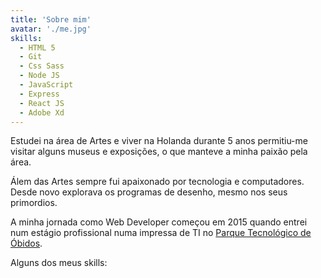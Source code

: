 ```yaml
---
title: 'Sobre mim'
avatar: './me.jpg'
skills:
  - HTML 5
  - Git
  - Css Sass
  - Node JS
  - JavaScript
  - Express
  - React JS
  - Adobe Xd
---
```


Estudei na área de Artes e viver na Holanda durante 5 anos permitiu-me visitar alguns museus e exposições, o que manteve a minha paixão pela área.

Álem das Artes sempre fui apaixonado por tecnologia e computadores. Desde novo explorava os programas de desenho, mesmo nos seus primordios.

A minha jornada como Web Developer começou em 2015 quando entrei num estágio profissional numa impressa de TI no [Parque Tecnológico de Óbidos](https://www.obidosparque.com/).

Alguns dos meus skills:

